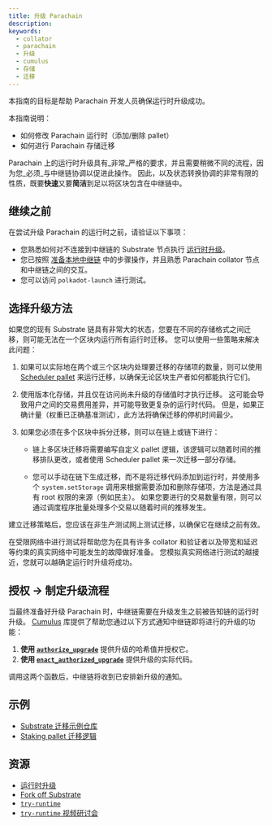 ```yaml
---
title: 升级 Parachain
description:
keywords:
  - collator
  - parachain
  - 升级
  - cumulus
  - 存储
  - 迁移
---
```


本指南的目标是帮助 Parachain 开发人员确保运行时升级成功。

本指南说明：

- 如何修改 Parachain 运行时（添加/删除 pallet）
- 如何进行 Parachain 存储迁移

Parachain 上的运行时升级具有_非常_严格的要求，并且需要稍微不同的流程，因为您_必须_与中继链协调以促进此操作。
因此，以及状态转换协调的非常有限的性质，既要**快速**又要**简洁**到足以将区块包含在中继链中。

## 继续之前

在尝试升级 Parachain 的运行时之前，请验证以下事项：

- 您熟悉如何对不连接到中继链的 Substrate 节点执行 [运行时升级](/maintain/runtime-upgrades)。
- 您已按照 [准备本地中继链](/tutorials/build-a-parachain/prepare-a-local-relay-chain) 中的步骤操作，并且熟悉 Parachain collator 节点和中继链之间的交互。
- 您可以访问 `polkadot-launch` 进行测试。

## 选择升级方法

如果您的现有 Substrate 链具有非常大的状态，您要在不同的存储格式之间迁移，则可能无法在一个区块内运行所有运行时迁移。
您可以使用一些策略来解决此问题：

1. 如果可以实际地在两个或三个区块内处理要迁移的存储项的数量，则可以使用 [Scheduler pallet](https://github.com/paritytech/polkadot-sdk/tree/master/substrate/frame/scheduler) 来运行迁移，以确保无论区块生产者如何都能执行它们。

1. 使用版本化存储，并且仅在访问尚未升级的存储值时才执行迁移。
   这可能会导致用户之间的交易费用差异，并可能导致更复杂的运行时代码。
   但是，如果正确计量（权重已正确基准测试），此方法将确保迁移的停机时间最少。

1. 如果您必须在多个区块中拆分迁移，则可以在链上或链下进行：

   - 链上多区块迁移将需要编写自定义 pallet 逻辑，该逻辑可以随着时间的推移排队更改，或者使用 Scheduler pallet 来一次迁移一部分存储。

   - 您可以手动在链下生成迁移，而不是将迁移代码添加到运行时，并使用多个 `system.setStorage` 调用来根据需要添加和删除存储项，方法是通过具有 root 权限的来源（例如民主）。
     如果您要进行的交易数量有限，则可以通过调度程序批量处理多个交易以随着时间的推移发生。

建立迁移策略后，您应该在非生产测试网上测试迁移，以确保它在继续之前有效。

在受限网络中进行测试将帮助您为在具有许多 collator 和验证者以及带宽和延迟等约束的真实网络中可能发生的故障做好准备。
您模拟真实网络进行测试的越接近，您就可以越确定运行时升级将成功。

## 授权 -> 制定升级流程

当最终准备好升级 Parachain 时，中继链需要在升级发生之前被告知链的运行时升级。
[Cumulus](https://github.com/paritytech/polkadot-sdk/tree/master/cumulus) 库提供了帮助您通过以下方式通知中继链即将进行的升级的功能：

1. **使用 [`authorize_upgrade`](https://paritytech.github.io/cumulus/cumulus_pallet_parachain_system/pallet/struct.Pallet.html#method.authorize_upgrade)** 提供升级的哈希值并授权它。
1. **使用 [`enact_authorized_upgrade`](https://paritytech.github.io/cumulus/cumulus_pallet_parachain_system/pallet/struct.Pallet.html#method.enact_authorized_upgrade)** 提供升级的实际代码。

调用这两个函数后，中继链将收到已安排新升级的通知。

## 示例

- [Substrate 迁移示例仓库](https://github.com/apopiak/substrate-migrations)
- [Staking pallet 迁移逻辑](https://github.com/paritytech/substrate/blob/6be513d663836c5c5b8a436f5712402a1c5365a3/frame/staking/src/lib.rs#L757)

## 资源

- [运行时升级](/maintain/runtime-upgrades)
- [Fork off Substrate](https://github.com/maxsam4/fork-off-substrate)
- [`try-runtime`](/reference/command-line-tools/try-runtime)
- [`try-runtime` 视频研讨会](https://www.crowdcast.io/e/substrate-seminar/41)
